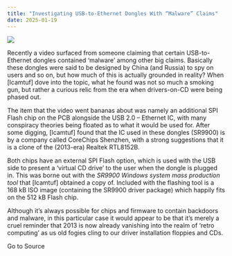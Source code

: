 ```yaml
---
title: "Investigating USB-to-Ethernet Dongles With “Malware” Claims"
date: 2025-01-19
---
```


![](https://hackaday.com/wp-content/uploads/2025/01/usb-ethernet_dongle_malware_teardown.jpg?w=800)

Recently a video surfaced from someone claiming that certain USB-to-Ethernet dongles contained ‘malware’ among other big claims. Basically these dongles were said to be designed by China (and Russia) to spy on users and so on, but how much of this is actually grounded in reality? When \[lcamtuf\] dove into the topic, what he found was not so much a smoking gun, but rather a curious relic from the era when drivers-on-CD were being phased out.

The item that the video went bananas about was namely an additional SPI Flash chip on the PCB alongside the USB 2.0 – Ethernet IC, with many conspiracy theories being floated as to what it would be used for. After some digging, \[lcamtuf\] found that the IC used in these dongles (SR9900) is by a company called CoreChips Shenzhen, with a strong suggestions that it is a clone of the (2013-era) Realtek RTL8152B.

Both chips have an external SPI Flash option, which is used with the USB side to present a ‘virtual CD drive’ to the user when the dongle is plugged in. This was borne out with the _SR9900 Windows system mass production tool_ that \[lcamtuf\] obtained a copy of. Included with the flashing tool is a 168 kB ISO image (containing the SR9900 driver package) which happily fits on the 512 kB Flash chip.

Although it’s always possible for chips and firmware to contain backdoors and malware, in this particular case it would appear to be that it’s merely a cruel reminder that 2013 is now already vanishing into the realm of ‘retro computing’ as us old fogies cling to our driver installation floppies and CDs.

Go to Source
